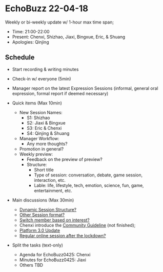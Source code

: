 # EchoBuzz 22-04-18
Weekly or bi-weekly update w/ 1-hour max time span;
- Time: 21:00-22:00
- Present: Chenxi, Shizhao, Jiaxi, Bingxue, Eric, & Shuang
- Apologies: Qinjing

## Schedule
- Start recording & writing minutes
- Check-in w/ everyone (5min)
- Manager report on the latest Expression Sessions (informal, general oral expression, formal report if deemed necessary)

- Quick items (Max 10min)
  - New Session Names:
    - S1: Shizhao
    - S2: Jiaxi & Bingxue
    - S3: Eric & Chenxi
    - S4: Qinjing & Shuang
  - Manager Workflow:
    - Any more thoughts?
  - Promotion in general? 
  - Weekly preview:
    - Feedback on the preview of preview?
    - Structure:
      - Short title
      - Type of session: conversation, debate, game session, interaction, etc.
      - Lable: life, lifestyle, tech, emotion, science, fun, game, entertainment, etc.

- Main discussions (Max 30min)
  - [Dynamic Session Structure?](https://github.com/ChenxiSSS/theEchoRoom/issues/35)
  - [Other Session format?](https://github.com/ChenxiSSS/theEchoRoom/issues/36)
  - [Switch member based on interest?](https://github.com/ChenxiSSS/theEchoRoom/issues/33)
  - Chenxi introduce the [Community Guideline](https://github.com/ChenxiSSS/theEchoRoom/blob/QQ/Roles/Community%20Guideline.md) (not finished);
  - [Platform 3.0 Update](https://github.com/ChenxiSSS/theEchoRoom/blob/QQ/Plan/Roadmap3.0.md)
  - [Regular online session after the lockdown? ](https://github.com/ChenxiSSS/theEchoRoom/issues/38)

- Split the tasks (text-only)
  - Agenda for EchoBuzz0425: Chenxi
  - Minutes for EchoBuzz0425: Jiaxi
  - Others TBD
